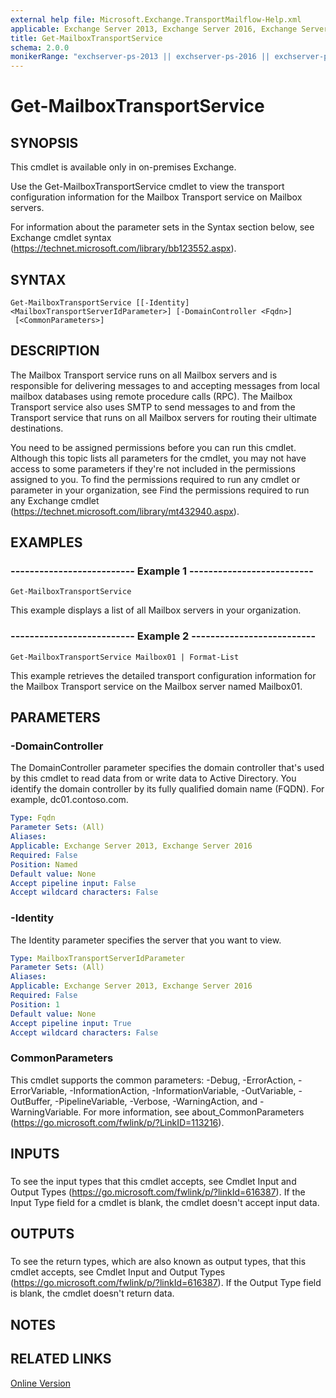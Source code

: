 ```yaml
---
external help file: Microsoft.Exchange.TransportMailflow-Help.xml
applicable: Exchange Server 2013, Exchange Server 2016, Exchange Server 2019
title: Get-MailboxTransportService
schema: 2.0.0
monikerRange: "exchserver-ps-2013 || exchserver-ps-2016 || exchserver-ps-2019"
---
```


# Get-MailboxTransportService

## SYNOPSIS
This cmdlet is available only in on-premises Exchange.

Use the Get-MailboxTransportService cmdlet to view the transport configuration information for the Mailbox Transport service on Mailbox servers.

For information about the parameter sets in the Syntax section below, see Exchange cmdlet syntax (https://technet.microsoft.com/library/bb123552.aspx).

## SYNTAX

```
Get-MailboxTransportService [[-Identity] <MailboxTransportServerIdParameter>] [-DomainController <Fqdn>]
 [<CommonParameters>]
```

## DESCRIPTION
The Mailbox Transport service runs on all Mailbox servers and is responsible for delivering messages to and accepting messages from local mailbox databases using remote procedure calls (RPC). The Mailbox Transport service also uses SMTP to send messages to and from the Transport service that runs on all Mailbox servers for routing their ultimate destinations.

You need to be assigned permissions before you can run this cmdlet. Although this topic lists all parameters for the cmdlet, you may not have access to some parameters if they're not included in the permissions assigned to you. To find the permissions required to run any cmdlet or parameter in your organization, see Find the permissions required to run any Exchange cmdlet (https://technet.microsoft.com/library/mt432940.aspx).

## EXAMPLES

### -------------------------- Example 1 --------------------------
```
Get-MailboxTransportService
```

This example displays a list of all Mailbox servers in your organization.

### -------------------------- Example 2 --------------------------
```
Get-MailboxTransportService Mailbox01 | Format-List
```

This example retrieves the detailed transport configuration information for the Mailbox Transport service on the Mailbox server named Mailbox01.

## PARAMETERS

### -DomainController
The DomainController parameter specifies the domain controller that's used by this cmdlet to read data from or write data to Active Directory. You identify the domain controller by its fully qualified domain name (FQDN). For example, dc01.contoso.com.

```yaml
Type: Fqdn
Parameter Sets: (All)
Aliases:
Applicable: Exchange Server 2013, Exchange Server 2016
Required: False
Position: Named
Default value: None
Accept pipeline input: False
Accept wildcard characters: False
```

### -Identity
The Identity parameter specifies the server that you want to view.

```yaml
Type: MailboxTransportServerIdParameter
Parameter Sets: (All)
Aliases:
Applicable: Exchange Server 2013, Exchange Server 2016
Required: False
Position: 1
Default value: None
Accept pipeline input: True
Accept wildcard characters: False
```

### CommonParameters
This cmdlet supports the common parameters: -Debug, -ErrorAction, -ErrorVariable, -InformationAction, -InformationVariable, -OutVariable, -OutBuffer, -PipelineVariable, -Verbose, -WarningAction, and -WarningVariable. For more information, see about_CommonParameters (https://go.microsoft.com/fwlink/p/?LinkID=113216).

## INPUTS

###  
To see the input types that this cmdlet accepts, see Cmdlet Input and Output Types (https://go.microsoft.com/fwlink/p/?linkId=616387). If the Input Type field for a cmdlet is blank, the cmdlet doesn't accept input data.

## OUTPUTS

###  
To see the return types, which are also known as output types, that this cmdlet accepts, see Cmdlet Input and Output Types (https://go.microsoft.com/fwlink/p/?linkId=616387). If the Output Type field is blank, the cmdlet doesn't return data.

## NOTES

## RELATED LINKS

[Online Version](https://technet.microsoft.com/library/54f1d3b1-a1d6-4438-900b-c77e94f1f6d7.aspx)
